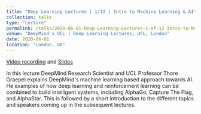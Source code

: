 ```yaml
---
title: "Deep Learning Lectures | 1/12 | Intro to Machine Learning & AI"
collection: talks
type: "Lecture"
permalink: /talks/2020-06-01-Deep-Learning-Lectures-1-of-12-Intro-to-Machine-Learning-and-AI
venue: "DeepMind x UCL | Deep Learning Lectures, UCL, London"
date: 2020-06-01
location: "London, UK"
---
```

[Video recording](https://www.youtube.com/watch?v=7R52wiUgxZI) and [Slides](https://storage.googleapis.com/deepmind-media/UCLxDeepMind_2020/L1%20-%20UCLxDeepMind%20DL2020.pdf)

In this lecture DeepMind Research Scientist and UCL Professor Thore Graepel explains DeepMind's machine learning based approach towards AI. He examples of how deep learning and reinforcement learning can be combined to build intelligent systems, including AlphaGo, Capture The Flag, and AlphaStar. This is followed by a short introduction to the different topics and speakers coming up in the subsequent lectures.
